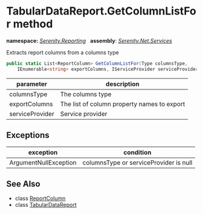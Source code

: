 # TabularDataReport.GetColumnListFor method
**namespace:** *[Serenity.Reporting](../../README.md#serenity.reporting-namespace)*   **assembly**: *[Serenity.Net.Services](../../README.md)*

Extracts report columns from a columns type

```csharp
public static List<ReportColumn> GetColumnListFor(Type columnsType, 
    IEnumerable<string> exportColumns, IServiceProvider serviceProvider)
```

| parameter | description |
| --- | --- |
| columnsType | The columns type |
| exportColumns | The list of column property names to export |
| serviceProvider | Service provider |

## Exceptions

| exception | condition |
| --- | --- |
| ArgumentNullException | columnsType or serviceProvider is null |

## See Also

* class [ReportColumn](../ReportColumn.md)
* class [TabularDataReport](../TabularDataReport.md)